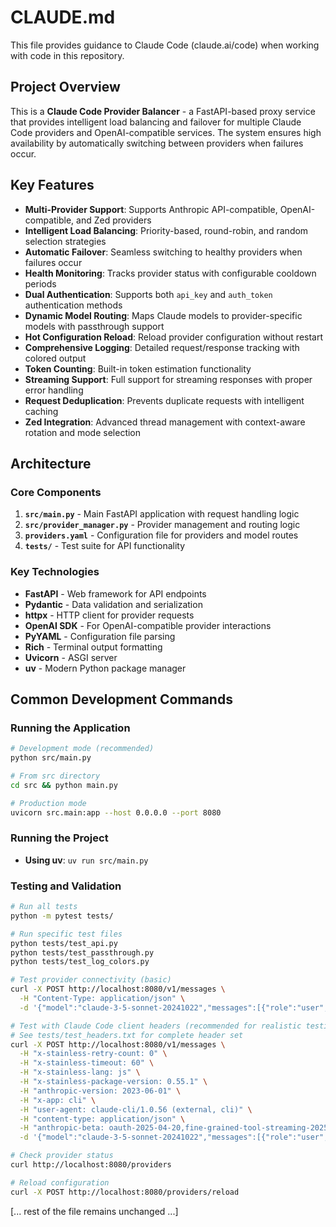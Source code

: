 # CLAUDE.md

This file provides guidance to Claude Code (claude.ai/code) when working with code in this repository.

## Project Overview

This is a **Claude Code Provider Balancer** - a FastAPI-based proxy service that provides intelligent load balancing and failover for multiple Claude Code providers and OpenAI-compatible services. The system ensures high availability by automatically switching between providers when failures occur.

## Key Features

- **Multi-Provider Support**: Supports Anthropic API-compatible, OpenAI-compatible, and Zed providers
- **Intelligent Load Balancing**: Priority-based, round-robin, and random selection strategies
- **Automatic Failover**: Seamless switching to healthy providers when failures occur
- **Health Monitoring**: Tracks provider status with configurable cooldown periods
- **Dual Authentication**: Supports both `api_key` and `auth_token` authentication methods
- **Dynamic Model Routing**: Maps Claude models to provider-specific models with passthrough support
- **Hot Configuration Reload**: Reload provider configuration without restart
- **Comprehensive Logging**: Detailed request/response tracking with colored output
- **Token Counting**: Built-in token estimation functionality
- **Streaming Support**: Full support for streaming responses with proper error handling
- **Request Deduplication**: Prevents duplicate requests with intelligent caching
- **Zed Integration**: Advanced thread management with context-aware rotation and mode selection

## Architecture

### Core Components

1. **`src/main.py`** - Main FastAPI application with request handling logic
2. **`src/provider_manager.py`** - Provider management and routing logic
3. **`providers.yaml`** - Configuration file for providers and model routes
4. **`tests/`** - Test suite for API functionality

### Key Technologies

- **FastAPI** - Web framework for API endpoints
- **Pydantic** - Data validation and serialization
- **httpx** - HTTP client for provider requests
- **OpenAI SDK** - For OpenAI-compatible provider interactions
- **PyYAML** - Configuration file parsing
- **Rich** - Terminal output formatting
- **Uvicorn** - ASGI server
- **uv** - Modern Python package manager

## Common Development Commands

### Running the Application

```bash
# Development mode (recommended)
python src/main.py

# From src directory
cd src && python main.py

# Production mode
uvicorn src.main:app --host 0.0.0.0 --port 8080
```

### Running the Project

- **Using uv**: `uv run src/main.py`

### Testing and Validation

```bash
# Run all tests
python -m pytest tests/

# Run specific test files
python tests/test_api.py
python tests/test_passthrough.py
python tests/test_log_colors.py

# Test provider connectivity (basic)
curl -X POST http://localhost:8080/v1/messages \
  -H "Content-Type: application/json" \
  -d '{"model":"claude-3-5-sonnet-20241022","messages":[{"role":"user","content":"Hello"}],"max_tokens":100}'

# Test with Claude Code client headers (recommended for realistic testing)
# See tests/test_headers.txt for complete header set
curl -X POST http://localhost:8080/v1/messages \
  -H "x-stainless-retry-count: 0" \
  -H "x-stainless-timeout: 60" \
  -H "x-stainless-lang: js" \
  -H "x-stainless-package-version: 0.55.1" \
  -H "anthropic-version: 2023-06-01" \
  -H "x-app: cli" \
  -H "user-agent: claude-cli/1.0.56 (external, cli)" \
  -H "content-type: application/json" \
  -H "anthropic-beta: oauth-2025-04-20,fine-grained-tool-streaming-2025-05-14" \
  -d '{"model":"claude-3-5-sonnet-20241022","messages":[{"role":"user","content":"Hello"}],"max_tokens":100}'

# Check provider status
curl http://localhost:8080/providers

# Reload configuration
curl -X POST http://localhost:8080/providers/reload
```

[... rest of the file remains unchanged ...]